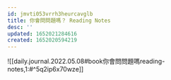 ```yaml
---
id: jmvti053vrrh3heurcavglb
title: 你會問問題嗎？ Reading Notes
desc: ''
updated: 1652021284616
created: 1652020594219
---
```



![[daily.journal.2022.05.08#book你會問問題嗎reading-notes,1:#^5q2ip6x70wze]]